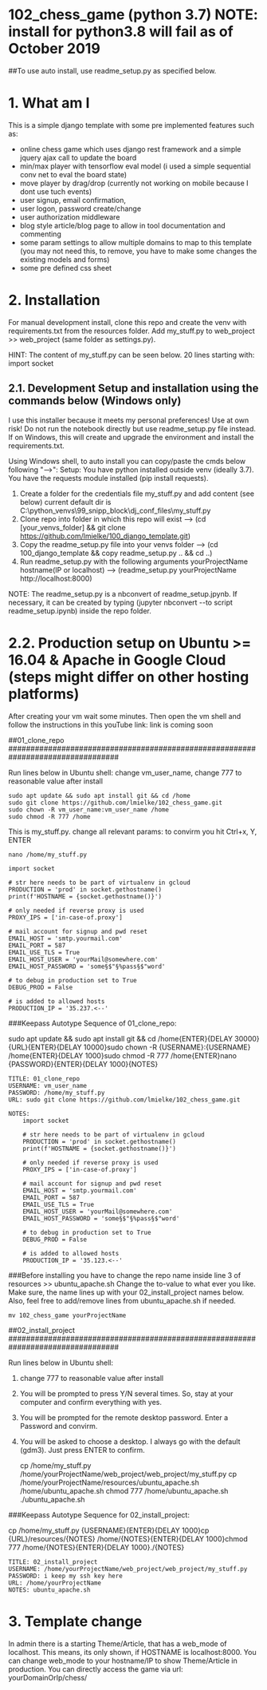 # 102_chess_game (python 3.7) NOTE: install for python3.8 will fail as of October 2019
##To use auto install, use readme_setup.py as specified below.

# 1. What am I

This is a simple django template with some pre implemented features such as:
- online chess game which uses django rest framework and a simple jquery ajax call to update the board
- min/max player with tensorflow eval model (i used a simple sequential conv net to eval the board state)
- move player by drag/drop (currently not working on mobile because I dont use tuch events)
- user signup, email confirmation,
- user logon, password create/change
- user authorization middleware
- blog style article/blog page to allow in tool documentation and commenting
- some param settings to allow multiple domains to map to this template (you may not need this, to remove, you have to make some changes the existing models and forms)
- some pre defined css sheet

# 2. Installation
For manual development install, clone this repo and create the venv with requirements.txt from the resources folder. Add my_stuff.py to web_project >> web_project (same folder as settings.py).

HINT: The content of my_stuff.py can be seen below. 20 lines starting with: import socket


## 2.1. Development Setup and installation using the commands below (Windows only)

I use this installer because it meets my personal preferences! Use at own risk! Do not run the notebook directly but use readme_setup.py file instead. 
If on Windows, this will create and upgrade the environment and install the requirements.txt.

Using Windows shell, to auto install you can copy/paste the cmds below following "-->":
Setup: You have python installed outside venv (ideally 3.7). You have the requests module installed (pip install requests).
1. Create a folder for the credentials file my_stuff.py and add content (see below) current default dir is C:\python_venvs\99_snipp_block\dj_conf_files\my_stuff.py
2. Clone repo into folder in which this repo will exist        --> (cd [your_venvs_folder] && git clone https://github.com/lmielke/100_django_template.git)
3. Copy the readme_setup.py file into your venvs folder        --> (cd 100_django_template && copy readme_setup.py .. && cd ..)
4. Run readme_setup.py with the following arguments 
    yourProjectName hostname(IP or localhost)                  --> (readme_setup.py yourProjectName http://localhost:8000)

NOTE: The readme_setup.py is a nbconvert of readme_setup.jpynb. If necessary, it can be created by typing (jupyter nbconvert --to script readme_setup.ipynb) inside the repo folder.



# 2.2. Production setup on Ubuntu >= 16.04 & Apache in Google Cloud (steps might differ on other hosting platforms)

After creating your vm wait some minutes. Then open the vm shell and follow the instructions in this youTube link: link is coming soon

##01_clone_repo
#################################################################################


Run lines below in Ubuntu shell: change vm_user_name, change 777 to reasonable value after install

    sudo apt update && sudo apt install git && cd /home
    sudo git clone https://github.com/lmielke/102_chess_game.git
    sudo chown -R vm_user_name:vm_user_name /home
    sudo chmod -R 777 /home

This is my_stuff.py. change all relevant params: to convirm you hit Ctrl+x, Y, ENTER
    
    nano /home/my_stuff.py

    import socket

    # str here needs to be part of virtualenv in gcloud 
    PRODUCTION = 'prod' in socket.gethostname()
    print(f'HOSTNAME = {socket.gethostname()}')

    # only needed if reverse proxy is used
    PROXY_IPS = ['in-case-of.proxy']

    # mail account for signup and pwd reset
    EMAIL_HOST = 'smtp.yourmail.com'
    EMAIL_PORT = 587
    EMAIL_USE_TLS = True
    EMAIL_HOST_USER = 'yourMail@somewhere.com'
    EMAIL_HOST_PASSWORD = 'some§$"§%pass§$"word'

    # to debug in production set to True
    DEBUG_PROD = False

    # is added to allowed hosts
    PRODUCTION_IP = '35.237.<--'


###Keepass Autotype Sequence of 01_clone_repo: 

sudo apt update && sudo apt install git && cd /home{ENTER}{DELAY 30000}{URL}{ENTER}{DELAY 10000}sudo chown -R {USERNAME}:{USERNAME} /home{ENTER}{DELAY 1000}sudo chmod -R 777 /home{ENTER}nano {PASSWORD}{ENTER}{DELAY 1000}{NOTES}

    TITLE: 01_clone_repo
    USERNAME: vm_user_name
    PASSWORD: /home/my_stuff.py
    URL: sudo git clone https://github.com/lmielke/102_chess_game.git

    NOTES:
        import socket

        # str here needs to be part of virtualenv in gcloud 
        PRODUCTION = 'prod' in socket.gethostname()
        print(f'HOSTNAME = {socket.gethostname()}')

        # only needed if reverse proxy is used
        PROXY_IPS = ['in-case-of.proxy']

        # mail account for signup and pwd reset
        EMAIL_HOST = 'smtp.yourmail.com'
        EMAIL_PORT = 587
        EMAIL_USE_TLS = True
        EMAIL_HOST_USER = 'yourMail@somewhere.com'
        EMAIL_HOST_PASSWORD = 'some§$"§%pass§$"word'

        # to debug in production set to True
        DEBUG_PROD = False

        # is added to allowed hosts
        PRODUCTION_IP = '35.123.<--'


###Before installing you have to change the repo name inside line 3 of resources >> ubuntu_apache.sh
Change the to-value to what ever you like. Make sure, the name lines up with your 02_install_project names below.
Also, feel free to add/remove lines from ubuntu_apache.sh if needed.

    mv 102_chess_game yourProjectName


##02_install_project
#################################################################################

Run lines below in Ubuntu shell:
1. change 777 to reasonable value after install
2. You will be prompted to press Y/N several times. So, stay at your computer and confirm everything with yes.
3. You will be prompted for the remote desktop password. Enter a Password and convirm.
4. You will be asked to choose a desktop. I always go with the default (gdm3). Just press ENTER to confirm.

    cp /home/my_stuff.py /home/yourProjectName/web_project/web_project/my_stuff.py
    cp /home/yourProjectName/resources/ubuntu_apache.sh /home/ubuntu_apache.sh
    chmod 777 /home/ubuntu_apache.sh
    ./ubuntu_apache.sh


###Keepass Autotype Sequence for 02_install_project:

cp /home/my_stuff.py {USERNAME}{ENTER}{DELAY 1000}cp {URL}/resources/{NOTES} /home/{NOTES}{ENTER}{DELAY 1000}chmod 777 /home/{NOTES}{ENTER}{DELAY 1000}./{NOTES}

    TITLE: 02_install_project
    USERNAME: /home/yourProjectName/web_project/web_project/my_stuff.py
    PASSWORD: i keep my ssh key here
    URL: /home/yourProjectName
    NOTES: ubuntu_apache.sh


# 3. Template change
In admin there is a starting Theme/Article, that has a web_mode of localhost. This means, its only shown, if HOSTNAME is localhost:8000.
You can change web_mode to your hostname/IP to show Theme/Article in production.
You can directly access the game via url: yourDomainOrIp/chess/